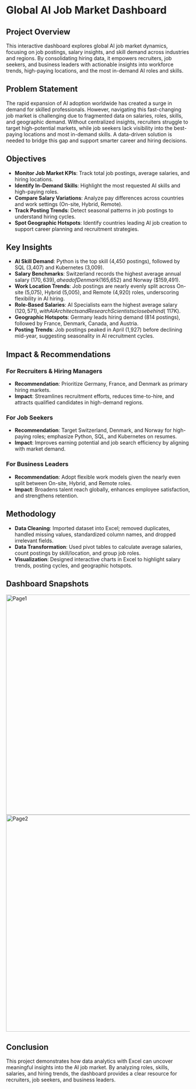 
#  Global AI Job Market Dashboard  

## Project Overview  
This interactive dashboard explores global AI job market dynamics, focusing on job postings, salary insights, and skill demand across industries and regions. By consolidating hiring data, it empowers recruiters, job seekers, and business leaders with actionable insights into workforce trends, high-paying locations, and the most in-demand AI roles and skills.  


## Problem Statement  
The rapid expansion of AI adoption worldwide has created a surge in demand for skilled professionals. However, navigating this fast-changing job market is challenging due to fragmented data on salaries, roles, skills, and geographic demand. Without centralized insights, recruiters struggle to target high-potential markets, while job seekers lack visibility into the best-paying locations and most in-demand skills. A data-driven solution is needed to bridge this gap and support smarter career and hiring decisions.  

##  Objectives  
- **Monitor Job Market KPIs**: Track total job postings, average salaries, and hiring locations.  
- **Identify In-Demand Skills**: Highlight the most requested AI skills and high-paying roles.  
- **Compare Salary Variations**: Analyze pay differences across countries and work settings (On-site, Hybrid, Remote).  
- **Track Posting Trends**: Detect seasonal patterns in job postings to understand hiring cycles.  
- **Spot Geographic Hotspots**: Identify countries leading AI job creation to support career planning and recruitment strategies.  


##  Key Insights  
- **AI Skill Demand**: Python is the top skill (4,450 postings), followed by SQL (3,407) and Kubernetes (3,009).  
- **Salary Benchmarks**: Switzerland records the highest average annual salary ($170,639), ahead of Denmark ($165,652) and Norway ($159,491).  
- **Work Location Trends**: Job postings are nearly evenly split across On-site (5,075), Hybrid (5,005), and Remote (4,920) roles, underscoring flexibility in AI hiring.  
- **Role-Based Salaries**: AI Specialists earn the highest average salary ($120,571), with AI Architects and Research Scientists close behind (~$117K).  
- **Geographic Hotspots**: Germany leads hiring demand (814 postings), followed by France, Denmark, Canada, and Austria.  
- **Posting Trends**: Job postings peaked in April (1,927) before declining mid-year, suggesting seasonality in AI recruitment cycles.  



##  Impact & Recommendations  

### For Recruiters & Hiring Managers  
- **Recommendation**: Prioritize Germany, France, and Denmark as primary hiring markets.  
- **Impact**: Streamlines recruitment efforts, reduces time-to-hire, and attracts qualified candidates in high-demand regions.  

### For Job Seekers  
- **Recommendation**: Target Switzerland, Denmark, and Norway for high-paying roles; emphasize Python, SQL, and Kubernetes on resumes.  
- **Impact**: Improves earning potential and job search efficiency by aligning with market demand.  

### For Business Leaders  
- **Recommendation**: Adopt flexible work models given the nearly even split between On-site, Hybrid, and Remote roles.  
- **Impact**: Broadens talent reach globally, enhances employee satisfaction, and strengthens retention.  

## Methodology  

- **Data Cleaning**: Imported dataset into Excel; removed duplicates, handled missing values, standardized column names, and dropped irrelevant fields.  
- **Data Transformation**: Used pivot tables to calculate average salaries, count postings by skill/location, and group job roles.  
- **Visualization**: Designed interactive charts in Excel to highlight salary trends, posting cycles, and geographic hotspots.  



## Dashboard Snapshots  
<img width="1092" height="602" alt="Page1" src="https://github.com/user-attachments/assets/f6da0d00-4c4f-434a-9d03-b88e371c8ff2" />
<img width="1044" height="593" alt="Page2" src="https://github.com/user-attachments/assets/b6d67286-fe28-4f87-809e-8539f1840160" />




## Conclusion  
This project demonstrates how data analytics with Excel can uncover meaningful insights into the AI job market. By analyzing roles, skills, salaries, and hiring trends, the dashboard provides a clear resource for recruiters, job seekers, and business leaders.  

